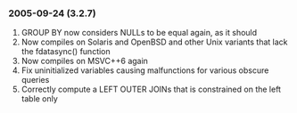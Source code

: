 ### 2005\-09\-24 (3\.2\.7\)

1. GROUP BY now considers NULLs to be equal again, as it should
2. Now compiles on Solaris and OpenBSD and other Unix variants
that lack the fdatasync() function
3. Now compiles on MSVC\+\+6 again
4. Fix uninitialized variables causing malfunctions for various obscure
queries
5. Correctly compute a LEFT OUTER JOINs that is constrained on the
left table only




